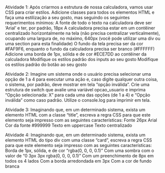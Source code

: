 Atividade 1: 
Após criarmos a estrutura de nossa calculadora, vamos usar CSS para criar estilos. Adicione classes para todos os elementos HTML e  faça uma estilização a seu gosto, mas seguindo os seguintes requerimentos mínimos:
A fonte de todo o texto na calculadora deve ser ‘Arial’ e ter, por padrão, 18px
A calculadora precisa estar em um contêiner centralizado horizontalmente na tela (não precisa centralizar verticalmente), ocupando uma largura de, no máximo, 640px (você pode utilizar uma div ou uma section para esta finalidade)
O fundo da tela precisa ser da cor #FAF9F6, enquanto o fundo da calculadora precisa ser branco (#FFFFFF)
Adicione uma borda de 1px, sólida e de cor #ECE7DD ao contêiner da calculadora
Modifique os estilos padrão dos inputs ao seu gosto
Modifique os estilos padrão do botão ao seu gosto

Atividade 2: 
Imagine um sistema onde o usuário precisa selecionar uma opção de 1 a 4 para executar uma ação e, caso digite qualquer outra coisa, o sistema, por padrão, deve mostrar em tela “opção inválida”. Crie uma estrutura de switch que avalie uma variável opcao_usuario e imprima “Opção selecionada: X” para cada uma das opções (de 1 a 4) e “Opção inválida” como caso padrão. Utilize o console.log para imprimir em tela.

Atividade 3: 
Imaginando que, em um determinado sistema, exista um elemento HTML com a classe “title”, escreva a regra CSS para que este elemento seja impresso com as seguintes características:
Fonte 26px Arial
Cor da fonte #999999
Texto em uppercase
Texto centralizado

Atividade 4: 
Imaginando que, em um determinado sistema, exista um elemento HTML do tipo div com uma classe “card”, escreva a regra CSS para que este elemento seja impresso com as seguintes características:
Borda de 1px, sólida, e de cor “rgba(0, 0, 0, 0.1)”
Com uma sombra com o valor de “0 3px 3px rgba(0, 0, 0, 0.1)”
Com um preenchimento de 8px em todos os 4 lados
Com a borda arredondada em 3px
Com a cor de fundo branca
